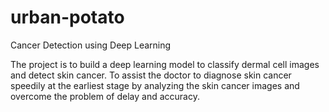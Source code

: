 # urban-potato
Cancer Detection using Deep Learning

The project is to build a deep learning model to classify dermal cell images and detect skin cancer. To assist the doctor to diagnose skin cancer speedily at the earliest stage by analyzing the skin cancer images and overcome the problem of delay and accuracy.
